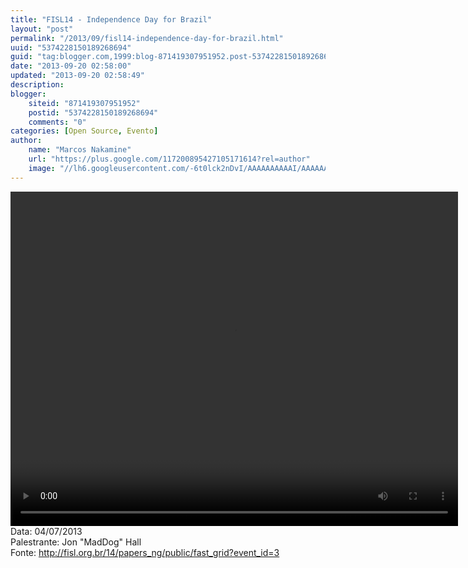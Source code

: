 ```yaml
---
title: "FISL14 - Independence Day for Brazil"
layout: "post"
permalink: "/2013/09/fisl14-independence-day-for-brazil.html"
uuid: "5374228150189268694"
guid: "tag:blogger.com,1999:blog-871419307951952.post-5374228150189268694"
date: "2013-09-20 02:58:00"
updated: "2013-09-20 02:58:49"
description: 
blogger:
    siteid: "871419307951952"
    postid: "5374228150189268694"
    comments: "0"
categories: [Open Source, Evento]
author: 
    name: "Marcos Nakamine"
    url: "https://plus.google.com/117200895427105171614?rel=author"
    image: "//lh6.googleusercontent.com/-6t0lck2nDvI/AAAAAAAAAAI/AAAAAAAAOBw/_9ON3AiIr48/s32-c/photo.jpg"
---
```


<div class="css-full-post-content js-full-post-content">
<video controls="" height="535" width="716"><source src="http://hemingway.softwarelivre.org/fisl14/high/40t/sala40t-high-201307041557.ogg" type="video/ogg"></source>Your browser does not support the video tag.</video>Data: 04/07/2013<br>Palestrante: Jon "MadDog" Hall <br>Fonte: <a href="http://fisl.org.br/14/papers_ng/public/fast_grid?event_id=3">http://fisl.org.br/14/papers_ng/public/fast_grid?event_id=3</a> 
</div>